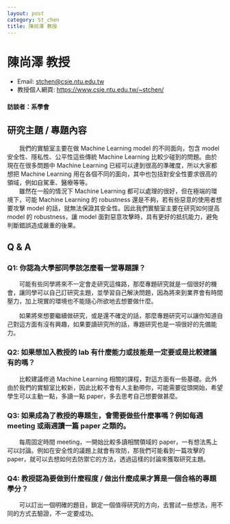 ```yaml
---
layout: post
category: St_chen
title: 陳尚澤 教授
---
```


# 陳尚澤 教授

- Email: stchen@csie.ntu.edu.tw
- 教授個人網頁: <https://www.csie.ntu.edu.tw/~stchen/>

#### 訪談者：系學會


## 研究主題 / 專題內容

&emsp;&emsp;我們的實驗室主要在做 Machine Learning model 的不同面向，包含 model 安全性、隱私性、公平性這些傳統 Machine Learning 比較少碰到的問題。由於現在在很多問題中 Machine Learning 已經可以達到很高的準確度，所以大家都想把 Machine Learning 用在各個不同的面向，其中也包括對安全性要求很高的領域，例如自駕車、醫療等等。<br>&emsp;&emsp;雖然在一般的情況下 Machine Learning 都可以處理的很好，但在極端的環境下，可能 Machine Learning 的 robustness 還是不夠，若有些惡意的使用者想要攻擊 model 的話，就無法保證其安全性。因此我們實驗室主要在研究如何提高 model 的 robustness，讓 model 面對惡意攻擊時，具有更好的抵抗能力，避免判斷錯誤造成嚴重的後果。

## Q & A

### Q1: 你認為大學部同學該怎麼看一堂專題課？

&emsp;&emsp;可能有些同學將來不一定會走研究這條路，那麼專題研究就是一個很好的機會，讓同學可以自己訂研究主題，並學習自己解決問題，因為將來到業界會有時間壓力，加上現實的環境也不能隨心所欲地去想要做什麼。

&emsp;&emsp;如果將來想要繼續做研究，或是還不確定的話，那麼專題研究可以讓你知道自己對這方面有沒有興趣，如果要讀研究所的話，專題研究也是一項很好的先備能力。

### Q2: 如果想加入教授的 lab 有什麼能力或技能是一定要或是比較建議有的嗎？

&emsp;&emsp;比較建議修過 Machine Learning 相關的課程，對這方面有一些基礎。此外由於我們的實驗室比較新，因此比較不會有人主動帶你，可能需要從頭開始，希望學生可以主動一點，多讀一點 paper，多去思考自己想要做甚麼。

### Q3: 如果成為了教授的專題生，會需要做些什麼事嗎？例如每週 meeting 或兩週讀一篇 paper 之類的。

&emsp;&emsp;每周固定時間 meeting，一開始比較多讀相關領域的 paper，一有想法馬上可以討論。例如在安全性的議題上就會有攻防，那我們可能看到一篇攻擊的 paper，就可以去想如何去防禦它的方法，透過這樣的討論來獲取研究主題。

### Q4: 教授認為要做到什麼程度 / 做出什麼成果才算是一個合格的專題學分？

&emsp;&emsp;可以訂出一個明確的題目，鎖定一個值得研究的方向，去嘗試一些想法，用不同的方式去驗證，不一定要成功。
